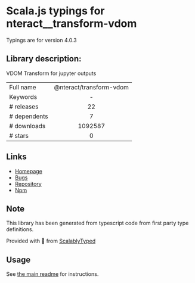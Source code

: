 
# Scala.js typings for nteract__transform-vdom

Typings are for version 4.0.3

## Library description:
VDOM Transform for jupyter outputs

|                    |                 |
| ------------------ | :-------------: |
| Full name          | @nteract/transform-vdom |
| Keywords           | - |
| # releases         | 22 |
| # dependents       | 7 |
| # downloads        | 1092587 |
| # stars            | 0 |

## Links
- [Homepage](https://github.com/nteract/nteract#readme)
- [Bugs](https://github.com/nteract/nteract/issues)
- [Repository](https://github.com/nteract/nteract)
- [Npm](https://www.npmjs.com/package/%40nteract%2Ftransform-vdom)
    


## Note
This library has been generated from typescript code from first party type definitions.

Provided with :purple_heart: from [ScalablyTyped](https://github.com/oyvindberg/ScalablyTyped)

## Usage
See [the main readme](../../readme.md) for instructions.


